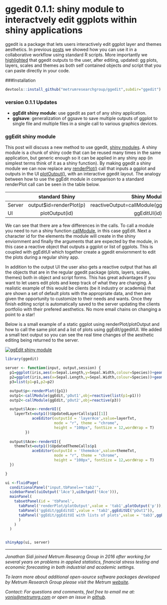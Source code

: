 # ggedit 0.1.1: shiny module to interactvely edit ggplots within shiny applications

ggedit is a package that lets users interactively edit ggplot layer and themes aesthetics.  In previous [posts](https://www.r-bloggers.com/ggedit-interactive-ggplot-aesthetic-and-theme-editor/) we showed how you can use it in a collaborative workflow using standard R scripts. More importantly we [highlighted](https://www.r-bloggers.com/ggedit-0-0-2-a-gui-for-advanced-editing-of-ggplot2-objects/) that ggedit outputs to the user, after editing, updated: gg plots, layers, scales and themes as both self contained objects *and* script that you can paste directly in your code. 

###Installation
```r
devtools::install_github("metrumresearchgroup/ggedit",subdir="ggedit")
```

### version 0.1.1 Updates

  - **ggEdit shiny module**: use ggedit as part of any shiny application. 
  - **gglsave**: generalization of ggsave to save multiple outputs of ggplot to single file and multiple files in a single call to various graphics devices. 

### ggEdit shiny module

This post will discuss a new method to use ggedit, [shiny modules](https://shiny.rstudio.com/articles/modules.html). A shiny module is a chunk of shiny code that can be reused many times in the same application, but generic enough so it can be applied in any shiny app (in simplest terms think of it as a shiny function). By making ggedit a shiny module we can now replace any [renderPlot()](https://shiny.rstudio.com/reference/shiny/latest/renderPlot.html) call that inputs a ggplot and outputs in the UI [plotOutput()](https://shiny.rstudio.com/reference/shiny/latest/plotOutput.html), with an interactive ggedit layout. The analogy between how to use the ggEdit module in comparison to a standard renderPlot call can be seen in the table below. 

| |standard Shiny|Shiny Module|
|---|:---:|:---:|
|Server|output$id=renderPlot(p)|reactiveOutput=callModule(ggEdit,id,reactive(p))|
|UI|plotOutput(id)|ggEditUI(id)|

We can see that there are a few differences in the calls. To call a module you need to run a shiny function  [callModule](https://shiny.rstudio.com/reference/shiny/latest/callModule.html), in this case ggEdit. Next a character id for the elements the module will create in the shiny enviornment and finally the arguments that are expected by the module, in this case a reactive object that outputs a ggplot or list of ggplots. This is coupled with ggEditUI which together create a ggedit enviornment to edit the plots during a regular shiny app. 

In addition to the output UI the user also gets a reactive output that has all the objects that are in the regular ggedit package (plots, layers, scales, themes) both in object and script forms. This has great advantages if you want to let users edit plots and keep track of what they are changing. A realistic example of this would be clients (be it industry or academia) that are shown a set of default plots with the appropriate data, and then are given the opportunity to customize to their needs and wants. Once they finish editing script is automatically saved to the server updating the clients portfolio with their prefered aesthetics. No more email chains on changing a point to a star!

Below is a small example of a static ggplot using renderPlot/plotOutput and how to call the same plot and a list of plots using ggEdit/ggeditUI. We added a small text output so you can see the real time changes of the aesthetic editing being returned to the server.

[![ggEdit shiny module](http://img.youtube.com/vi/pJ1kbd_OVwg/0.jpg)](http://www.youtube.com/watch?v=pJ1kbd_OVwg)


```r
library(ggedit)

server <- function(input, output,session) {
  p1=ggplot(iris,aes(x=Sepal.Length,y=Sepal.Width,colour=Species))+geom_point()
  p2=ggplot(iris,aes(x=Sepal.Length,y=Sepal.Width,colour=Species))+geom_line()+geom_point()
  p3=list(p1=p1,p2=p2)

  output$p<-renderPlot({p1})
  outp1<-callModule(ggEdit,'pOut1',obj=reactive(list(p1=p1)))
  outp2<-callModule(ggEdit,'pOut2',obj=reactive(p3))

  output$lAce<-renderUI({
    layerTxt=outp1()$UpdatedLayerCalls$p1[[1]]
            aceEditor(outputId = 'layerAce',value=layerTxt,
                      mode = "r", theme = "chrome", 
                      height = "100px", fontSize = 12,wordWrap = T)
         })  
  
  output$tAce<-renderUI({
    themeTxt=outp1()$UpdatedThemeCalls$p1
            aceEditor(outputId = 'themeAce',value=themeTxt,
                      mode = "r", theme = "chrome", 
                      height = "100px", fontSize = 12,wordWrap = T)
  })  

}

ui <-fluidPage(
  conditionalPanel("input.tbPanel=='tab2'",
  sidebarPanel(uiOutput('lAce'),uiOutput('tAce'))),
  mainPanel(
    tabsetPanel(id = 'tbPanel',
      tabPanel('renderPlot/plotOutput',value = 'tab1',plotOutput('p')),
      tabPanel('ggEdit/ggEditUI',value = 'tab2',ggEditUI("pOut1")),
      tabPanel('ggEdit/ggEditUI with lists of plots',value = 'tab3',ggEditUI("pOut2"))
      )
    )
  )


shinyApp(ui, server)

```
<hr>
<em>
Jonathan Sidi joined Metrum Researcg Group in 2016 after working for several years on problems in applied statistics, financial stress testing and economic forecasting in both industrial and academic settings.

To learn more about additional open-source software packages developed by Metrum Research Group please visit the Metrum <a href="http://metrumrg.com/opensourcetools.html" target="_blank">website</a>.

Contact: For questions and comments, feel free to email me at: yonis@metrumrg.com or open an issue in <a href="https://github.com/metrumresearchgroup/ggedit/issues" target="_blank">github</a>.
</em>